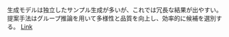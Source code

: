 生成モデルは独立したサンプル生成が多いが、これでは冗長な結果が出やすい。提案手法はグループ推論を用いて多様性と品質を向上し、効率的に候補を選別する。
[Link](http://arxiv.org/abs/2508.15773v1)


